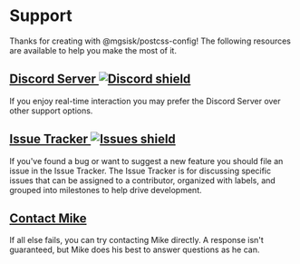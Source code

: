 # Support

Thanks for creating with @mgsisk/postcss-config! The following resources are
available to help you make the most of it.

## [Discord Server ![Discord shield][img-discord]][url-discord]

If you enjoy real-time interaction you may prefer the Discord Server over other
support options.

[img-discord]: https://img.shields.io/discord/361857773874446339.svg?logo=discord
[url-discord]: https://discord.gg/TNTfzzg

## [Issue Tracker ![Issues shield][img-issues]][url-issues]

If you've found a bug or want to suggest a new feature you should file an issue
in the Issue Tracker. The Issue Tracker is for discussing specific issues that
can be assigned to a contributor, organized with labels, and grouped into
milestones to help drive development.

[img-issues]: https://img.shields.io/github/issues/mgsisk/postcss-config.svg?logo=github&logoColor=white
[url-issues]: https://github.com/mgsisk/esling-config/issues

## [Contact Mike][]

If all else fails, you can try contacting Mike directly. A response isn't
guaranteed, but Mike does his best to answer questions as he can.

[Contact Mike]: mailto:help@mgsisk.com?subject=PostCSS%20Config%20Help
